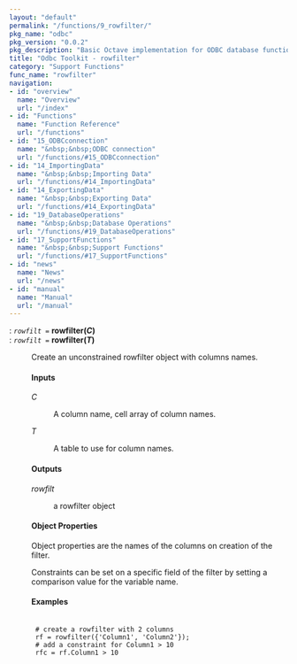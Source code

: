 ```yaml
---
layout: "default"
permalink: "/functions/9_rowfilter/"
pkg_name: "odbc"
pkg_version: "0.0.2"
pkg_description: "Basic Octave implementation for ODBC database functionality"
title: "Odbc Toolkit - rowfilter"
category: "Support Functions"
func_name: "rowfilter"
navigation:
- id: "overview"
  name: "Overview"
  url: "/index"
- id: "Functions"
  name: "Function Reference"
  url: "/functions"
- id: "15_ODBCconnection"
  name: "&nbsp;&nbsp;ODBC connection"
  url: "/functions/#15_ODBCconnection"
- id: "14_ImportingData"
  name: "&nbsp;&nbsp;Importing Data"
  url: "/functions/#14_ImportingData"
- id: "14_ExportingData"
  name: "&nbsp;&nbsp;Exporting Data"
  url: "/functions/#14_ExportingData"
- id: "19_DatabaseOperations"
  name: "&nbsp;&nbsp;Database Operations"
  url: "/functions/#19_DatabaseOperations"
- id: "17_SupportFunctions"
  name: "&nbsp;&nbsp;Support Functions"
  url: "/functions/#17_SupportFunctions"
- id: "news"
  name: "News"
  url: "/news"
- id: "manual"
  name: "Manual"
  url: "/manual"
---
```

<dl class="first-deftypefn">
<dt class="deftypefn" id="index-rowfilter_0028C_0029"><span class="category-def">: </span><span><code class="def-type"><var class="var">rowfilt</var> =</code> <strong class="def-name">rowfilter(<var class="var">C</var>)</strong><a class="copiable-link" href='#index-rowfilter_0028C_0029'></a></span></dt>
<dt class="deftypefnx def-cmd-deftypefn" id="index-rowfilter_0028T_0029"><span class="category-def">: </span><span><code class="def-type"><var class="var">rowfilt</var> =</code> <strong class="def-name">rowfilter(<var class="var">T</var>)</strong><a class="copiable-link" href='#index-rowfilter_0028T_0029'></a></span></dt>
<dd><p>Create an unconstrained rowfilter object with columns names.
</p>
<h4 class="subsubheading" id="Inputs">Inputs</h4>
<dl class="table">
<dt><var class="var">C</var></dt>
<dd><p>A column name, cell array of column names.
 </p></dd>
<dt><var class="var">T</var></dt>
<dd><p>A table to use for column names.
 </p></dd>
</dl>

<h4 class="subsubheading" id="Outputs">Outputs</h4>
<dl class="table">
<dt><var class="var">rowfilt</var></dt>
<dd><p>a rowfilter object
 </p></dd>
</dl>

<h4 class="subsubheading" id="Object-Properties">Object Properties</h4>
<p>Object properties are the names of the columns on creation of the filter.
</p>
<p>Constraints can be set on a specific field of the filter by setting a
 comparison value for the variable name.
</p>
<h4 class="subsubheading" id="Examples">Examples</h4>
<div class="example">
<pre class="example-preformatted"> <code class="code">
 # create a rowfilter with 2 columns
 rf = rowfilter({'Column1', 'Column2'});
 # add a constraint for Column1 &gt; 10
 rfc = rf.Column1 &gt; 10
 </code>
 </pre></div>

</dd></dl>
